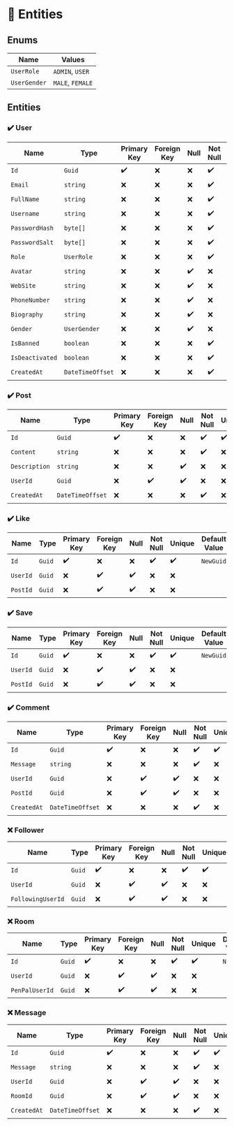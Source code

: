 # :page_with_curl: Entities

## Enums

|Name|Values|
|-|-|
|```UserRole```|```ADMIN```, ```USER```|
|```UserGender```|```MALE```, ```FEMALE```|

## Entities

### :heavy_check_mark: User

|Name|Type|Primary Key|Foreign Key|Null|Not Null|Unique|Default Value|
|-|-|-|-|-|-|-|-|
|```Id```|```Guid```|:heavy_check_mark:|:x:|:x:|:heavy_check_mark:|:heavy_check_mark:|```NewGuid```|
|```Email```|```string```|:x:|:x:|:x:|:heavy_check_mark:|:heavy_check_mark:||
|```FullName```|```string```|:x:|:x:|:x:|:heavy_check_mark:|:x:||
|```Username```|```string```|:x:|:x:|:x:|:heavy_check_mark:|:heavy_check_mark:||
|```PasswordHash```|```byte[]```|:x:|:x:|:x:|:heavy_check_mark:|:x:||
|```PasswordSalt```|```byte[]```|:x:|:x:|:x:|:heavy_check_mark:|:x:||
|```Role```|```UserRole```|:x:|:x:|:x:|:heavy_check_mark:|:x:|```USER```|
|```Avatar```|```string```|:x:|:x:|:heavy_check_mark:|:x:|:x:|```null```|
|```WebSite```|```string```|:x:|:x:|:heavy_check_mark:|:x:|:x:|```null```|
|```PhoneNumber```|```string```|:x:|:x:|:heavy_check_mark:|:x:|:x:|```null```|
|```Biography```|```string```|:x:|:x:|:heavy_check_mark:|:x:|:x:|```null```|
|```Gender```|```UserGender```|:x:|:x:|:heavy_check_mark:|:x:|:x:|```null```|
|```IsBanned```|```boolean```|:x:|:x:|:x:|:heavy_check_mark:|:x:|```false```|
|```IsDeactivated```|```boolean```|:x:|:x:|:x:|:heavy_check_mark:|:x:|```false```|
|```CreatedAt```|```DateTimeOffset```|:x:|:x:|:x:|:heavy_check_mark:|:x:|```UtcNow```|

### :heavy_check_mark: Post

|Name|Type|Primary Key|Foreign Key|Null|Not Null|Unique|Default Value|
|-|-|-|-|-|-|-|-|
|```Id```|```Guid```|:heavy_check_mark:|:x:|:x:|:heavy_check_mark:|:heavy_check_mark:|```NewGuid```|
|```Content```|```string```|:x:|:x:|:x:|:heavy_check_mark:|:x:||
|```Description```|```string```|:x:|:x:|:heavy_check_mark:|:x:|:x:||
|```UserId```|```Guid```|:x:|:heavy_check_mark:|:heavy_check_mark:|:x:|:x:||
|```CreatedAt```|```DateTimeOffset```|:x:|:x:|:x:|:heavy_check_mark:|:x:|```UtcNow```|

### :heavy_check_mark: Like

|Name|Type|Primary Key|Foreign Key|Null|Not Null|Unique|Default Value|
|-|-|-|-|-|-|-|-|
|```Id```|```Guid```|:heavy_check_mark:|:x:|:x:|:heavy_check_mark:|:heavy_check_mark:|```NewGuid```|
|```UserId```|```Guid```|:x:|:heavy_check_mark:|:heavy_check_mark:|:x:|:x:||
|```PostId```|```Guid```|:x:|:heavy_check_mark:|:heavy_check_mark:|:x:|:x:||

### :heavy_check_mark: Save

|Name|Type|Primary Key|Foreign Key|Null|Not Null|Unique|Default Value|
|-|-|-|-|-|-|-|-|
|```Id```|```Guid```|:heavy_check_mark:|:x:|:x:|:heavy_check_mark:|:heavy_check_mark:|```NewGuid```|
|```UserId```|```Guid```|:x:|:heavy_check_mark:|:heavy_check_mark:|:x:|:x:||
|```PostId```|```Guid```|:x:|:heavy_check_mark:|:heavy_check_mark:|:x:|:x:||

### :heavy_check_mark: Comment

|Name|Type|Primary Key|Foreign Key|Null|Not Null|Unique|Default Value|
|-|-|-|-|-|-|-|-|
|```Id```|```Guid```|:heavy_check_mark:|:x:|:x:|:heavy_check_mark:|:heavy_check_mark:|```NewGuid```|
|```Message```|```string```|:x:|:x:|:x:|:heavy_check_mark:|:x:||
|```UserId```|```Guid```|:x:|:heavy_check_mark:|:heavy_check_mark:|:x:|:x:||
|```PostId```|```Guid```|:x:|:heavy_check_mark:|:heavy_check_mark:|:x:|:x:||
|```CreatedAt```|```DateTimeOffset```|:x:|:x:|:x:|:heavy_check_mark:|:x:|```UtcNow```|

### :x: Follower

|Name|Type|Primary Key|Foreign Key|Null|Not Null|Unique|Default Value|
|-|-|-|-|-|-|-|-|
|```Id```|```Guid```|:heavy_check_mark:|:x:|:x:|:heavy_check_mark:|:heavy_check_mark:|```NewGuid```|
|```UserId```|```Guid```|:x:|:heavy_check_mark:|:heavy_check_mark:|:x:|:x:||
|```FollowingUserId```|```Guid```|:x:|:heavy_check_mark:|:heavy_check_mark:|:x:|:x:||

### :x: Room

|Name|Type|Primary Key|Foreign Key|Null|Not Null|Unique|Default Value|
|-|-|-|-|-|-|-|-|
|```Id```|```Guid```|:heavy_check_mark:|:x:|:x:|:heavy_check_mark:|:heavy_check_mark:|```NewGuid```|
|```UserId```|```Guid```|:x:|:heavy_check_mark:|:heavy_check_mark:|:x:|:x:||
|```PenPalUserId```|```Guid```|:x:|:heavy_check_mark:|:heavy_check_mark:|:x:|:x:||

### :x: Message

|Name|Type|Primary Key|Foreign Key|Null|Not Null|Unique|Default Value|
|-|-|-|-|-|-|-|-|
|```Id```|```Guid```|:heavy_check_mark:|:x:|:x:|:heavy_check_mark:|:heavy_check_mark:|```NewGuid```|
|```Message```|```string```|:x:|:x:|:x:|:heavy_check_mark:|:x:||
|```UserId```|```Guid```|:x:|:heavy_check_mark:|:heavy_check_mark:|:x:|:x:||
|```RoomId```|```Guid```|:x:|:heavy_check_mark:|:heavy_check_mark:|:x:|:x:||
|```CreatedAt```|```DateTimeOffset```|:x:|:x:|:x:|:heavy_check_mark:|:x:|```UtcNow```|
